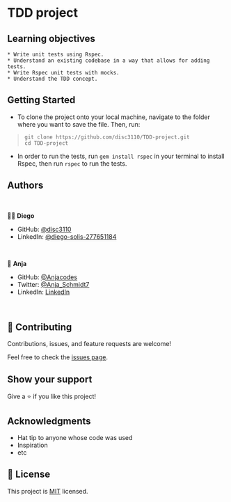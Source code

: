 # TDD project

<h2>Learning objectives</h2>

    * Write unit tests using Rspec.
    * Understand an existing codebase in a way that allows for adding tests.
    * Write Rspec unit tests with mocks.
    * Understand the TDD concept.



## Getting Started

* To clone the project onto your local machine, navigate to the folder where you want to save the file. Then, run:
> `git clone https://github.com/disc3110/TDD-project.git`<br> `cd TDD-project`
>

* In order to run the tests, run `gem install rspec` in your terminal to install Rspec, then run `rspec` to run the tests.


## Authors
<br>

🧑‍💻 **Diego**

- GitHub: [@disc3110](https://github.com/disc3110)
- LinkedIn: [@diego-solis-277651184](https://www.linkedin.com/in/diego-solis-277651184/)
<br>

👤 **Anja**

- GitHub: [@Anjacodes](https://github.com/Anjacodes)
- Twitter: [@Anja_Schmidt7](https://twitter.com/Anja_Schmidt7)
- LinkedIn: [LinkedIn](https://www.linkedin.com/in/anja-schmidt7/)

<br>

## 🤝 Contributing

Contributions, issues, and feature requests are welcome!

Feel free to check the [issues page](../../issues/).

## Show your support

Give a ⭐️ if you like this project!

## Acknowledgments

- Hat tip to anyone whose code was used
- Inspiration
- etc

## 📝 License

This project is [MIT](./MIT.md) licensed.